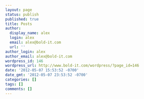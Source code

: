 ```yaml
---
layout: page
status: publish
published: true
title: Posts
author:
  display_name: alex
  login: alex
  email: alex@bold-it.com
  url: ''
author_login: alex
author_email: alex@bold-it.com
wordpress_id: 146
wordpress_url: http://www.bold-it.com/wordpress/?page_id=146
date: '2012-05-07 15:53:52 -0700'
date_gmt: '2012-05-07 23:53:52 -0700'
categories: []
tags: []
comments: []
---
```


